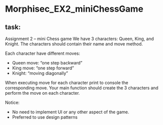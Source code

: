 # Morphisec_EX2_miniChessGame

## task:

Assignment 2 – mini Chess game
We have 3 characters: Queen, King, and Knight.
The characters should contain their name and move method.

Each character have different moves:

- Queen move: “one step backward”
- King move: “one step forward”
- Knight: “moving diagonally”

When executing move for each character print to console the corresponding move.
Your main function should create the 3 characters and perform the move on each character.

Notice:
- No need to implement UI or any other aspect of the game.
- Preferred to use design patterns